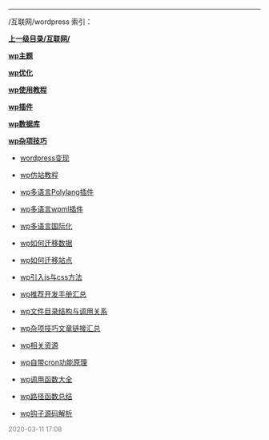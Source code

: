 
----

/互联网/wordpress 索引：


**[上一级目录/互联网/](/互联网/)**

**[wp主题](/互联网/wordpress/wp主题/)**

**[wp优化](/互联网/wordpress/wp优化/)**

**[wp使用教程](/互联网/wordpress/wp使用教程/)**

**[wp插件](/互联网/wordpress/wp插件/)**

**[wp数据库](/互联网/wordpress/wp数据库/)**

**[wp杂项技巧](/互联网/wordpress/wp杂项技巧/)**

- [wordpress变现](/互联网/wordpress/wordpress变现)

- [wp仿站教程](/互联网/wordpress/wp仿站教程)

- [wp多语言Polylang插件](/互联网/wordpress/wp多语言Polylang插件)

- [wp多语言wpml插件](/互联网/wordpress/wp多语言wpml插件)

- [wp多语言国际化](/互联网/wordpress/wp多语言国际化)

- [wp如何迁移数据](/互联网/wordpress/wp如何迁移数据)

- [wp如何迁移站点](/互联网/wordpress/wp如何迁移站点)

- [wp引入js与css方法](/互联网/wordpress/wp引入js与css方法)

- [wp推荐开发手册汇总](/互联网/wordpress/wp推荐开发手册汇总)

- [wp文件目录结构与调用关系](/互联网/wordpress/wp文件目录结构与调用关系)

- [wp杂项技巧文章链接汇总](/互联网/wordpress/wp杂项技巧文章链接汇总)

- [wp相关资源](/互联网/wordpress/wp相关资源)

- [wp自带cron功能原理](/互联网/wordpress/wp自带cron功能原理)

- [wp调用函数大全](/互联网/wordpress/wp调用函数大全)

- [wp路径函数总结](/互联网/wordpress/wp路径函数总结)

- [wp钩子源码解析](/互联网/wordpress/wp钩子源码解析)


<font size=2 color='grey'> 2020-03-11 17:08 </font>